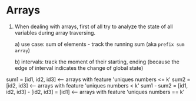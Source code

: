 Arrays
========

1. When dealing with arrays, first of all try to analyze the state of all variables during array traversing.
   
   a) use case: sum of elements - track the running sum (aka `prefix sum array`)
   
   b) intervals: track the moment of their starting, ending (because the edge of interval indicates the change of global state)

 sum1 = [id1, id2, id3]      <-- arrays with feature 'uniques numbers <= k'
 sum2 = [id2, id3]           <-- arrays with feature 'uniques numbers < k'
 sum1 - sum2 = [id1, id2, id3] - [id2, id3] = [id1]    <-- arrays with feature 'uniques numbers == k' 
